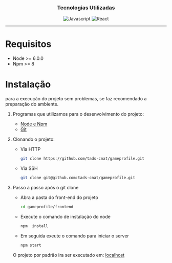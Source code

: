 <div align="center">

### Tecnologias Utilizadas
  
![Javascript](https://img.shields.io/badge/JavaScript-F7DF1E?style=for-the-badge&logo=javascript&logoColor=black)
![React](https://img.shields.io/badge/React-20232A?style=for-the-badge&logo=react&logoColor=61DAFB)
</div>  

___

# Requisitos
* Node >= 6.0.0
* Npm >= 8

# Instalação
para  a execução do projeto sem problemas, se faz recomendado a preparação do ambiente.

1. Programas que utilizamos para o desenvolvimento do projeto:
	- [Node e Npm](https://nodejs.org/en/download/)
	- [Git](https://git-scm.com/)
2. Clonando o projeto:
	- Via HTTP
		 ```bash
		 git clone https://github.com/tads-cnat/gameprofile.git
		 ```
	- Via SSH
		```bash
		git clone git@github.com:tads-cnat/gameprofile.git
        ```

3. Passo a passo após o git clone

    - Abra a pasta do front-end do projeto
        ```bash
        cd gameprofile/frontend
        ```
    

    - Execute o comando de instalação do node
        ```bash
        npm  install
        ```

    - Em seguida exeute o comando para iniciar o server
        ```bash
        npm start
        ```

    O projeto por padrão ira ser executado em:
    [localhost](http://localhost:3000)

